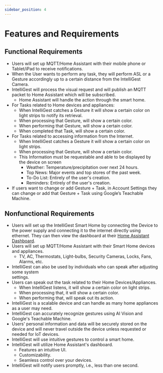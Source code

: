 ```yaml
---
sidebar_position: 4
---
```


# Features and Requirements

## Functional Requirements

- Users will set up MQTT/Home Assistant with their mobile phone or Tablet/iPad to receive notifications.
- When the User wants to perform any task, they will perform ASL or a Gesture accordingly up to a certain distance from the IntelliGest Camera.
- IntelliGest will process the visual request and will publish an MQTT packet to Home Assistant which will be subscribed.
  - Home Assistant will handle the action through the smart home.
- For Tasks related to Home devices and appliances:
  - When IntelliGest catches a Gesture it will show a certain color on light strips to notify its retrieval.
  - When processing that Gesture, will show a certain color.
  - When performing that Gesture, will show a certain color.
  - When completed that Task, will show a certain color.
- For Tasks related to accessing information from the Internet. 
  - When IntelliGest catches a Gesture it will show a certain color on light strips.
  - When processing that Gesture, will show a certain color.
  - This Information must be requestable and able to be displayed by the device on screen
      - Weather: Temperature/precipitation over next 24 hours.
      - Top News: Major events and top stores of the past week.
      - To-Do List: Entirely of the user's creation.
      - Reminders: Entirely of the user's creation.
- If users want to change or add Gesture + Task, in Account Settings they can change or add that Gesture + Task using Google’s Teachable Machine.


## Nonfunctional Requirements
- Users will set up the IntelliGest Smart Home by connecting the Device to the power supply and connecting it to the internet directly using ethernet. They can then view the dashboard at their [Home Assistant Dashboard](http://homeassistant.local:8123/).
- Users will set up MQTT/Home Assistant with their Smart Home devices and appliances.
  - TV, AC, Thermostats, Light-bulbs, Security Cameras, Locks, Fans, Alarms, etc.
 - IntelliGest can also be used by individuals who can speak after adjusting some system   
    settings.
- Users can speak out the task related to their Home Devices/Appliances.
  - When IntelliGest listens, it will show a certain color on light strips.
  - When processing that, it will show a certain color.
  - When performing that, will speak out its action.
- IntelliGest is a scalable device and can handle as many home appliances as a user may need.
- IntelliGest can accurately recognize gestures using AI Vision and Google's Teachable Machine.
- Users' personal information and data will be securely stored on the device and will never travel outside the device unless requested or needed for IoT devices.
- IntelliGest will use intuitive gestures to control a smart home.
- IntelliGest will utilize Home Assistant's dashboard.
  - Features an intuitive UI.
  - Customizability.
  - Seamless control over your devices.
- IntelliGest will notify users promptly, i.e., less than one second.


